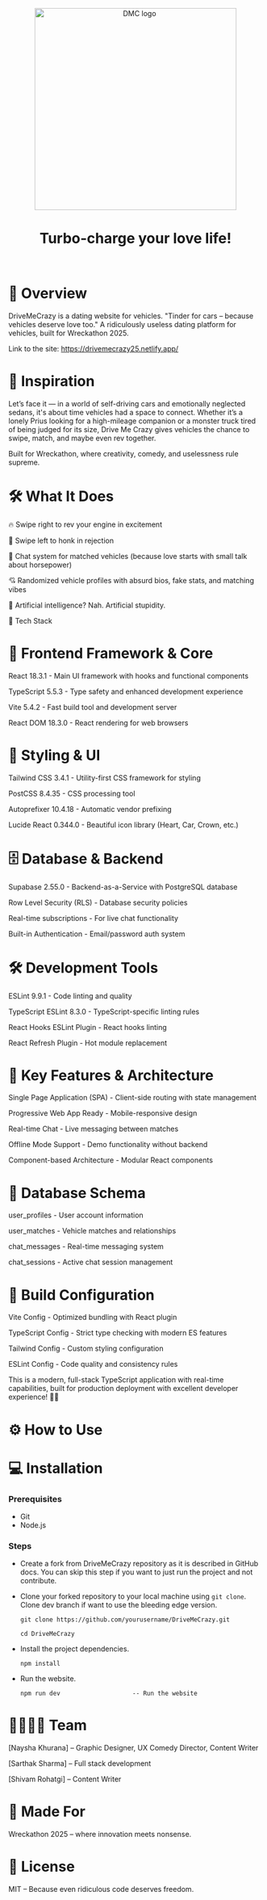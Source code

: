 <p align="center">
  <a href="https://drivemecrazy25.netlify.app/">
    <img src="https://github.com/user-attachments/assets/446122f3-b902-4bc9-a47e-e14a67b0fd3b" width="400px" alt="DMC logo" />
  </a>
</p>

<h1 align="center" >Turbo-charge your love life!</h1>

<br>

# 📝 Overview

DriveMeCrazy is a dating website for vehicles.
"Tinder for cars – because vehicles deserve love too."
A ridiculously useless dating platform for vehicles, built for Wreckathon 2025.

Link to the site: https://drivemecrazy25.netlify.app/

# 🎯 Inspiration

Let’s face it — in a world of self-driving cars and emotionally neglected sedans, it's about time vehicles had a space to connect. Whether it’s a lonely Prius looking for a high-mileage companion or a monster truck tired of being judged for its size, Drive Me Crazy gives vehicles the chance to swipe, match, and maybe even rev together.

Built for Wreckathon, where creativity, comedy, and uselessness rule supreme.

# 🛠️ What It Does

🔥 Swipe right to rev your engine in excitement

🚫 Swipe left to honk in rejection

💬 Chat system for matched vehicles (because love starts with small talk about horsepower)

💘 Randomized vehicle profiles with absurd bios, fake stats, and matching vibes

🧠 Artificial intelligence? Nah. Artificial stupidity.

🧱 Tech Stack

# 🚀 Frontend Framework & Core
React 18.3.1 - Main UI framework with hooks and functional components

TypeScript 5.5.3 - Type safety and enhanced development experience

Vite 5.4.2 - Fast build tool and development server

React DOM 18.3.0 - React rendering for web browsers

# 🎨 Styling & UI

Tailwind CSS 3.4.1 - Utility-first CSS framework for styling

PostCSS 8.4.35 - CSS processing tool

Autoprefixer 10.4.18 - Automatic vendor prefixing

Lucide React 0.344.0 - Beautiful icon library (Heart, Car, Crown, etc.)

# 🗄️ Database & Backend


Supabase 2.55.0 - Backend-as-a-Service with PostgreSQL database

Row Level Security (RLS) - Database security policies

Real-time subscriptions - For live chat functionality

Built-in Authentication - Email/password auth system

# 🛠️ Development Tools


ESLint 9.9.1 - Code linting and quality

TypeScript ESLint 8.3.0 - TypeScript-specific linting rules

React Hooks ESLint Plugin - React hooks linting

React Refresh Plugin - Hot module replacement

# 📱 Key Features & Architecture

Single Page Application (SPA) - Client-side routing with state management

Progressive Web App Ready - Mobile-responsive design

Real-time Chat - Live messaging between matches

Offline Mode Support - Demo functionality without backend

Component-based Architecture - Modular React components

# 🎯 Database Schema


user_profiles - User account information

user_matches - Vehicle matches and relationships

chat_messages - Real-time messaging system

chat_sessions - Active chat session management

# 🔧 Build Configuration


Vite Config - Optimized bundling with React plugin

TypeScript Config - Strict type checking with modern ES features

Tailwind Config - Custom styling configuration

ESLint Config - Code quality and consistency rules

This is a modern, full-stack TypeScript application with real-time capabilities, built for production deployment with excellent developer experience! 🚗💕

#  ⚙️ How to Use

# 💻 Installation

### Prerequisites

- Git
- Node.js

### Steps

- Create a fork from DriveMeCrazy repository as it is described in GitHub docs. You can skip this step if you want to just run the project and not contribute.
- Clone your forked repository to your local machine using `git clone`. Clone dev branch if want to use the bleeding edge version.

  ```shell
  git clone https://github.com/yourusername/DriveMeCrazy.git  

  cd DriveMeCrazy
  ```

- Install the project dependencies.

  ```shell
  npm install
  ```

- Run the website.

  ```shell
  npm run dev                    -- Run the website
  ```

# 👨‍👩‍👧‍👦 Team

[Naysha Khurana] – Graphic Designer, UX Comedy Director, Content Writer

[Sarthak Sharma] – Full stack development 

[Shivam Rohatgi] – Content Writer

# 🤡 Made For

Wreckathon 2025 – where innovation meets nonsense.

# 📄 License

MIT – Because even ridiculous code deserves freedom.


<br>
